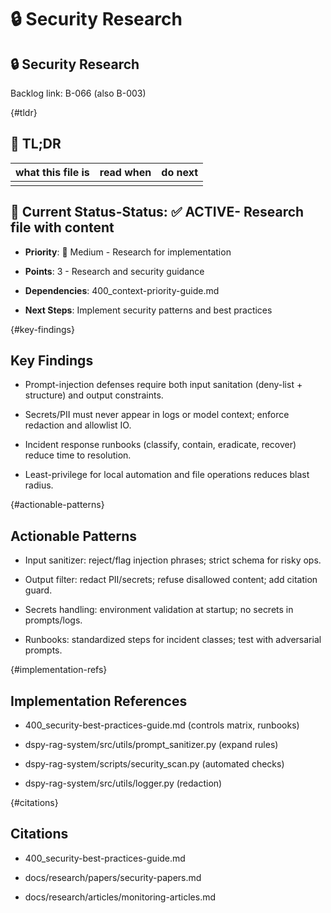 <!-- CONTEXT_REFERENCE: 400_context-priority-guide.md -->
<!-- MEMORY_CONTEXT: MEDIUM - Security research and best practices -->
# 🔒 Security Research


## 🔒 Security Research

Backlog link: B-066 (also B-003)

<!-- ANCHOR: tldr -->
{#tldr}

## 🔎 TL;DR

| what this file is | read when | do next |
|---|---|---|
|  |  |  |

## 🎯 **Current Status**-**Status**: ✅ **ACTIVE**- Research file with content

- **Priority**: 🔧 Medium - Research for implementation

- **Points**: 3 - Research and security guidance

- **Dependencies**: 400_context-priority-guide.md

- **Next Steps**: Implement security patterns and best practices

<!-- ANCHOR: key-findings -->
{#key-findings}

## Key Findings

- Prompt-injection defenses require both input sanitation (deny-list + structure) and output constraints.

- Secrets/PII must never appear in logs or model context; enforce redaction and allowlist IO.

- Incident response runbooks (classify, contain, eradicate, recover) reduce time to resolution.

- Least-privilege for local automation and file operations reduces blast radius.

<!-- ANCHOR: actionable-patterns -->
{#actionable-patterns}

## Actionable Patterns

- Input sanitizer: reject/flag injection phrases; strict schema for risky ops.

- Output filter: redact PII/secrets; refuse disallowed content; add citation guard.

- Secrets handling: environment validation at startup; no secrets in prompts/logs.

- Runbooks: standardized steps for incident classes; test with adversarial prompts.

<!-- ANCHOR: implementation-refs -->
{#implementation-refs}

## Implementation References

- 400_security-best-practices-guide.md (controls matrix, runbooks)

- dspy-rag-system/src/utils/prompt_sanitizer.py (expand rules)

- dspy-rag-system/scripts/security_scan.py (automated checks)

- dspy-rag-system/src/utils/logger.py (redaction)

<!-- ANCHOR: citations -->
{#citations}

## Citations

- 400_security-best-practices-guide.md

- docs/research/papers/security-papers.md

- docs/research/articles/monitoring-articles.md

